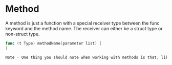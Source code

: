 # Method

A method is just a function with a special receiver type between the func keyword and the method name. The receiver can either be a struct type or non-struct type.

```Go
func (t Type) methodName(parameter list) {
}
```

```Go
Note - One thing you should note when working with methods is that, like functions, they create copies of the arguments passed into it. To avoid this, we can use pointer receivers when defining our methods
```
